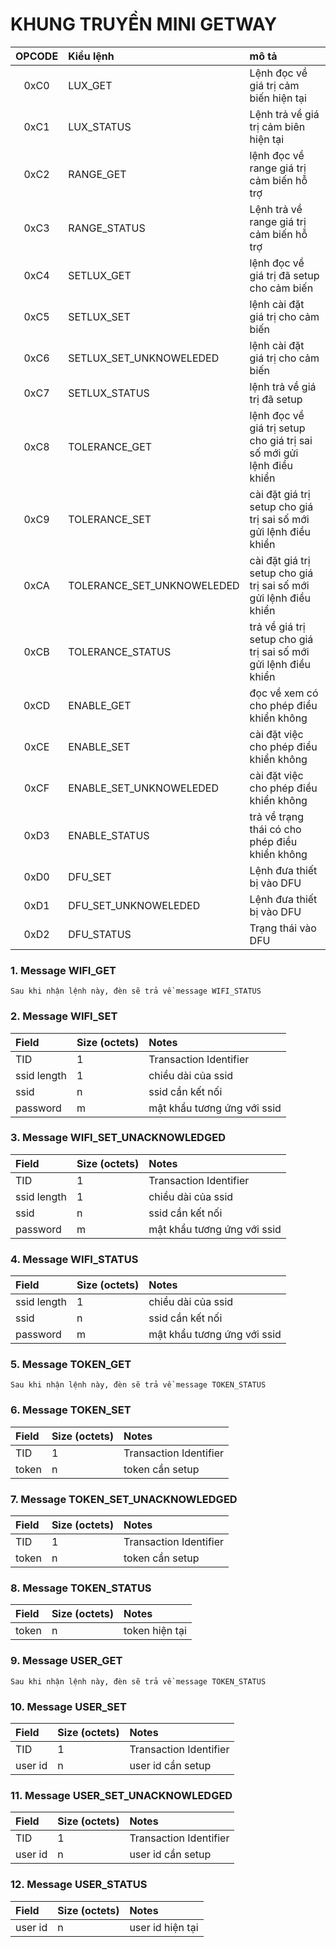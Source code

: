 # KHUNG TRUYỀN MINI GETWAY

| OPCODE | Kiểu lệnh | mô tả |
| :---: | :--- | :--- | 
| 0xC0 | LUX_GET | Lệnh đọc về giá trị cảm biến hiện tại |
| 0xC1 | LUX_STATUS | Lệnh trả về giá trị cảm biên hiện tại |
| 0xC2 | RANGE_GET | lệnh đọc về range giá trị cảm biến hỗ trợ  |
| 0xC3 | RANGE_STATUS | Lệnh trả về range giá trị cảm biến hỗ trợ |
| 0xC4 | SETLUX_GET | lệnh đọc về giá trị đã setup cho cảm biến  |
| 0xC5 | SETLUX_SET | lệnh cài đặt giá trị cho cảm biến  |
| 0xC6 | SETLUX_SET_UNKNOWELEDED | lệnh cài đặt giá trị cho cảm biến |
| 0xC7 | SETLUX_STATUS | lệnh trả về giá trị đã setup |
| 0xC8 | TOLERANCE_GET | lệnh đọc về giá trị setup cho giá trị sai số mới gửi lệnh điều khiển |
| 0xC9 | TOLERANCE_SET | cài đặt giá trị setup cho giá trị sai số mới gửi lệnh điều khiển |
| 0xCA | TOLERANCE_SET_UNKNOWELEDED | cài đặt giá trị setup cho giá trị sai số mới gửi lệnh điều khiển |
| 0xCB | TOLERANCE_STATUS | trả về giá trị setup cho giá trị sai số mới gửi lệnh điều khiển |
| 0xCD | ENABLE_GET | đọc về xem có cho phép điều khiển không |
| 0xCE | ENABLE_SET | cài đặt việc cho phép điều khiển không |
| 0xCF | ENABLE_SET_UNKNOWELEDED | cài đặt việc cho phép điều khiển không |
| 0xD3 | ENABLE_STATUS | trả về trạng thái có cho phép điều khiển không |
| 0xD0 | DFU_SET | Lệnh đưa thiết bị vào DFU |
| 0xD1 | DFU_SET_UNKNOWELEDED | Lệnh đưa thiết bị vào DFU |
| 0xD2 | DFU_STATUS | Trạng thái vào DFU |


### 1. Message WIFI_GET

``` Sau khi nhận lệnh này, đèn sẽ trả về message WIFI_STATUS ```

### 2. Message WIFI_SET

| Field | Size (octets) | Notes |
| :--- | :--- | :--- | 
| TID | 1 | Transaction Identifier |
| ssid length | 1 | chiều dài của ssid |
| ssid | n | ssid cần kết nối |
| password | m | mật khẩu tương ứng với ssid |

### 3. Message WIFI_SET_UNACKNOWLEDGED

| Field | Size (octets) | Notes |
| :--- | :--- | :--- | 
| TID | 1 | Transaction Identifier |
| ssid length | 1 | chiều dài của ssid |
| ssid | n | ssid cần kết nối |
| password | m | mật khẩu tương ứng với ssid |

### 4. Message WIFI_STATUS

| Field | Size (octets) | Notes |
| :--- | :--- | :--- |
| ssid length | 1 | chiều dài của ssid |
| ssid | n | ssid cần kết nối |
| password | m | mật khẩu tương ứng với ssid |

### 5. Message TOKEN_GET

``` Sau khi nhận lệnh này, đèn sẽ trả về message TOKEN_STATUS ```

### 6. Message TOKEN_SET

| Field | Size (octets) | Notes |
| :--- | :--- | :--- | 
| TID | 1 | Transaction Identifier |
| token | n | token cần setup |

### 7. Message TOKEN_SET_UNACKNOWLEDGED

| Field | Size (octets) | Notes |
| :--- | :--- | :--- | 
| TID | 1 | Transaction Identifier |
| token | n | token cần setup |

### 8. Message TOKEN_STATUS

| Field | Size (octets) | Notes |
| :--- | :--- | :--- |
| token | n | token hiện tại |

### 9. Message USER_GET

``` Sau khi nhận lệnh này, đèn sẽ trả về message TOKEN_STATUS ```

### 10. Message USER_SET

| Field | Size (octets) | Notes |
| :--- | :--- | :--- | 
| TID | 1 | Transaction Identifier |
| user id | n | user id cần setup |

### 11. Message USER_SET_UNACKNOWLEDGED

| Field | Size (octets) | Notes |
| :--- | :--- | :--- | 
| TID | 1 | Transaction Identifier |
| user id | n | user id cần setup |

### 12. Message USER_STATUS

| Field | Size (octets) | Notes |
| :--- | :--- | :--- |
| user id | n | user id hiện tại |


